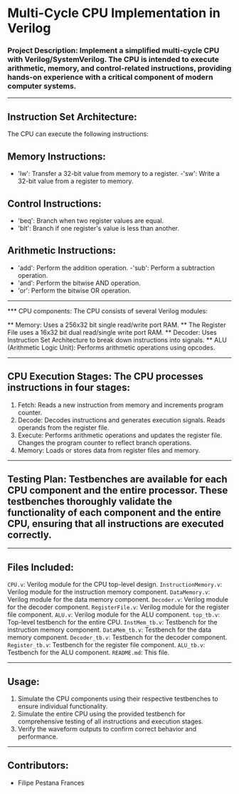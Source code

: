 # Multi-Cycle CPU Implementation in Verilog

### Project Description: Implement a simplified multi-cycle CPU with Verilog/SystemVerilog. The CPU is intended to execute arithmetic, memory, and control-related instructions, providing hands-on experience with a critical component of modern computer systems.

--------------------------------------------------------------------------------------------------------------------------------------------------------------------------------------------------------------------------------
## Instruction Set Architecture:
The CPU can execute the following instructions:

## Memory Instructions:
- 'lw': Transfer a 32-bit value from memory to a register.
-'sw': Write a 32-bit value from a register to memory.

## Control Instructions:
- 'beq': Branch when two register values are equal.
- 'blt': Branch if one register's value is less than another.

## Arithmetic Instructions:
- 'add': Perform the addition operation.
-'sub': Perform a subtraction operation.
- 'and': Perform the bitwise AND operation.
- 'or': Perform the bitwise OR operation.

--------------------------------------------------------------------------------------------------------------------------------------------------------------------------------------------------------------------------------
*** CPU components:
The CPU consists of several Verilog modules:

** Memory: Uses a 256x32 bit single read/write port RAM.
** The Register File uses a 16x32 bit dual read/single write port RAM.
** Decoder: Uses Instruction Set Architecture to break down instructions into signals.
** ALU (Arithmetic Logic Unit): Performs arithmetic operations using opcodes.

--------------------------------------------------------------------------------------------------------------------------------------------------------------------------------------------------------------------------------
## CPU Execution Stages: The CPU processes instructions in four stages:

1. Fetch: Reads a new instruction from memory and increments program counter.
2. Decode: Decodes instructions and generates execution signals. Reads operands from the register file.
3. Execute: Performs arithmetic operations and updates the register file. Changes the program counter to reflect branch operations.
4. Memory: Loads or stores data from register files and memory.

--------------------------------------------------------------------------------------------------------------------------------------------------------------------------------------------------------------------------------
## Testing Plan: Testbenches are available for each CPU component and the entire processor. These testbenches thoroughly validate the functionality of each component and the entire CPU, ensuring that all instructions are executed correctly.

--------------------------------------------------------------------------------------------------------------------------------------------------------------------------------------------------------------------------------
## Files Included:
`CPU.v`: Verilog module for the CPU top-level design.
`InstructionMemory.v`: Verilog module for the instruction memory component.
`DataMemory.v`: Verilog module for the data memory component.
`Decoder.v`: Verilog module for the decoder component.
`RegisterFile.v`: Verilog module for the register file component.
`ALU.v`: Verilog module for the ALU component.
`top_tb.v`: Top-level testbench for the entire CPU.
`InstMem_tb.v`: Testbench for the instruction memory component.
`DataMem_tb.v`: Testbench for the data memory component.
`Decoder_tb.v`: Testbench for the decoder component.
`Register_tb.v`: Testbench for the register file component.
`ALU_tb.v`: Testbench for the ALU component.
`README.md`: This file.

--------------------------------------------------------------------------------------------------------------------------------------------------------------------------------------------------------------------------------
## Usage:
1. Simulate the CPU components using their respective testbenches to ensure individual functionality.
2. Simulate the entire CPU using the provided testbench for comprehensive testing of all instructions and execution stages.
3. Verify the waveform outputs to confirm correct behavior and performance.

--------------------------------------------------------------------------------------------------------------------------------------------------------------------------------------------------------------------------------
## Contributors:
- Filipe Pestana Frances
